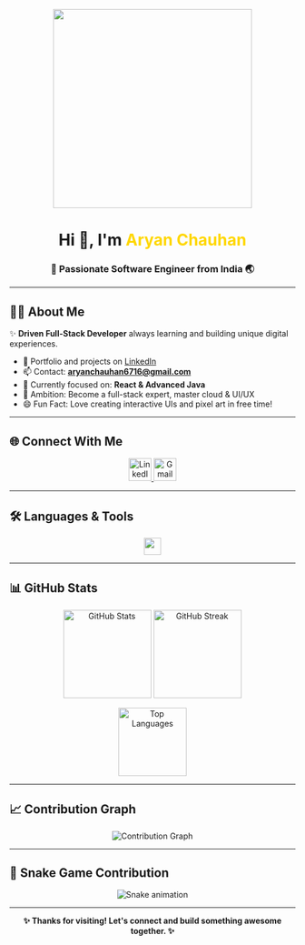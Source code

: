 <!-- Banner Section -->
<p align="center">
  <img src="https://camo.githubusercontent.com/4d9f5ecceb711eec6e2018f38a5677dc657c9738d4a65ba3b928c41c0a45b439/68747470733a2f2f6d69726f2e6d656469756d2e636f6d2f6d61782f313336302f302a37513379765349765f7430696f4a2d5a2e676966" width="350" />
</p>

<h1 align="center">Hi 👋, I'm <span style="color:#FFD700;">Aryan Chauhan</span></h1>
<h3 align="center">🚀 Passionate Software Engineer from India 🌏</h3>

---

## 👨‍💻 About Me

✨ **Driven Full-Stack Developer** always learning and building unique digital experiences.
- 💼 Portfolio and projects on [LinkedIn](https://www.linkedin.com/in/aryan-chauhan-a6a235331)
- 📫 Contact: **aryanchauhan6716@gmail.com**
- 🌱 Currently focused on: **React & Advanced Java**
- 🎯 Ambition: Become a full-stack expert, master cloud & UI/UX
- 😄 Fun Fact: Love creating interactive UIs and pixel art in free time!

---

## 🌐 Connect With Me

<p align="center">
  <a href="https://www.linkedin.com/in/aryan-chauhan-a6a235331">
    <img src="https://skillicons.dev/icons?i=linkedin" height="40" alt="LinkedIn"/>
  </a>
  <a href="mailto:aryanchauhan6716@gmail.com">
    <img src="https://skillicons.dev/icons?i=gmail" height="40" alt="Gmail"/>
  </a>
</p>

---

## 🛠️ Languages & Tools

<p align="center">
  <img src="https://skillicons.dev/icons?i=java,python,js,html,css,react,bootstrap,c" height="30" />
</p>

---

## 📊 GitHub Stats

<p align="center">
  <img src="https://github-readme-stats.vercel.app/api?username=aryan6716&show_icons=true&theme=tokyonight" alt="GitHub Stats" height="155"/>
  <img src="https://github-readme-streak-stats.herokuapp.com/?user=aryan6716&theme=tokyonight" alt="GitHub Streak" height="155"/>
</p>

<p align="center">
  <img src="https://github-readme-stats.vercel.app/api/top-langs/?username=aryan6716&layout=compact&theme=tokyonight" height="120" alt="Top Languages"/>
</p>

---

## 📈 Contribution Graph

<p align="center">
  <img src="https://github-readme-activity-graph.vercel.app/graph?username=aryan6716&theme=react-dark" alt="Contribution Graph"/>
</p>

---

## 🐍 Snake Game Contribution

<p align="center">
  <img src="https://profile-readme-generator.com/assets/snake.svg" alt="Snake animation" />
</p>

---

<!-- Footer Description -->
<p align="center">
  <b>✨ Thanks for visiting! Let's connect and build something awesome together. ✨</b>
</p>
